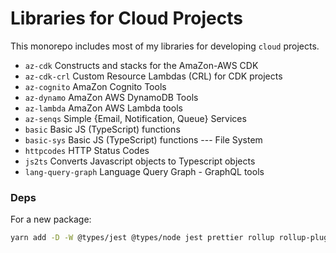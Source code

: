 # Libraries for Cloud Projects

This monorepo includes most of my libraries for developing `cloud` projects.

- `az-cdk` Constructs and stacks for the AmaZon-AWS CDK
- `az-cdk-crl` Custom Resource Lambdas (CRL) for CDK projects
- `az-cognito` AmaZon Cognito Tools
- `az-dynamo` AmaZon AWS DynamoDB Tools
- `az-lambda` AmaZon AWS Lambda tools
- `az-senqs` Simple {Email, Notification, Queue} Services
- `basic` Basic JS (TypeScript) functions
- `basic-sys` Basic JS (TypeScript) functions --- File System
- `httpcodes` HTTP Status Codes
- `js2ts` Converts Javascript objects to Typescript objects
- `lang-query-graph` Language Query Graph - GraphQL tools

### Deps

For a new package:

```bash
yarn add -D -W @types/jest @types/node jest prettier rollup rollup-plugin-node-resolve rollup-plugin-terser rollup-plugin-typescript2 ts-jest ts-node tslint tslint-config-prettier typescript
```
